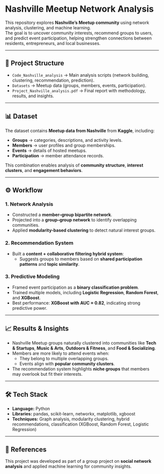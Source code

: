 # Nashville Meetup Network Analysis

This repository explores **Nashville’s Meetup community** using network analysis, clustering, and machine learning.  
The goal is to uncover community interests, recommend groups to users, and predict event participation, helping strengthen connections between residents, entrepreneurs, and local businesses.  

---

## 📂 Project Structure

- `Code_Nashville_analysis` → Main analysis scripts (network building, clustering, recommendation, prediction).  
- `Datasets` → Meetup data (groups, members, events, participation).  
- `Project_Nashville_analysis.pdf` → Final report with methodology, results, and insights.   

---

## 📊 Dataset

The dataset contains **Meetup data from Nashville** from **Kaggle**, including:  
- **Groups** → categories, descriptions, and activity levels.  
- **Members** → user profiles and group memberships.  
- **Events** → details of hosted meetups.  
- **Participation** → member attendance records.  

This combination enables analysis of **community structure**, **interest clusters**, and **engagement behaviors**.

---

## ⚙️ Workflow

### 1. Network Analysis
- Constructed a **member–group bipartite network**.  
- Projected into a **group–group network** to identify overlapping communities.  
- Applied **modularity-based clustering** to detect natural interest groups.  

### 2. Recommendation System
- Built a **content + collaborative filtering hybrid system**:  
  - Suggests groups to members based on **shared participation patterns** and **topic similarity**.  

### 3. Predictive Modeling
- Framed event participation as a **binary classification problem**.  
- Trained multiple models, including **Logistic Regression**, **Random Forest**, and **XGBoost**.  
- Best performance: **XGBoost with AUC ≈ 0.82**, indicating strong predictive power.  

---

## 📈 Results & Insights

- Nashville Meetup groups naturally clustered into communities like **Tech & Startups**, **Music & Arts**, **Outdoors & Fitness**, and **Food & Socializing**.  
- Members are more likely to attend events when:  
  - They belong to multiple overlapping groups.  
  - Events align with **popular community clusters**.  
- The recommendation system highlights **niche groups** that members may overlook but fit their interests.  

---

## 🛠️ Tech Stack

- **Language:** Python  
- **Libraries:** pandas, scikit-learn, networkx, matplotlib, xgboost  
- **Techniques:** Graph analysis, modularity clustering, hybrid recommendations, classification (XGBoost, Random Forest, Logistic Regression)  

---

## 📘 References

This project was developed as part of a group project on **social network analysis** and applied machine learning for community insights.  


